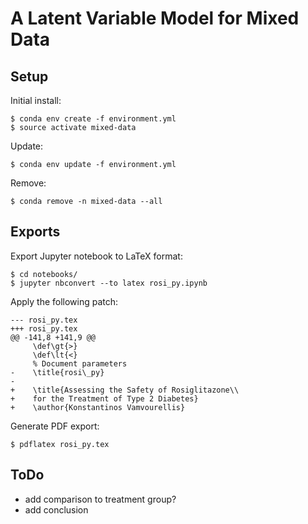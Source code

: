 # A Latent Variable Model for Mixed Data

## Setup

Initial install:

    $ conda env create -f environment.yml
    $ source activate mixed-data

Update:

    $ conda env update -f environment.yml

Remove:

    $ conda remove -n mixed-data --all

## Exports

Export Jupyter notebook to LaTeX format:

    $ cd notebooks/
    $ jupyter nbconvert --to latex rosi_py.ipynb

Apply the following patch:

    --- rosi_py.tex
    +++ rosi_py.tex
    @@ -141,8 +141,9 @@
         \def\gt{>}
         \def\lt{<}
         % Document parameters
    -    \title{rosi\_py}
    -    
    +    \title{Assessing the Safety of Rosiglitazone\\
    +    for the Treatment of Type 2 Diabetes}
    +    \author{Konstantinos Vamvourellis}

Generate PDF export:

    $ pdflatex rosi_py.tex


## ToDo

* add comparison to treatment group?
* add conclusion
